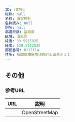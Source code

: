 ```yaml
---
ID: rQ79q
総称: null
名称: 須賀神社
名称読み: null
別名: null
都道府県: 福岡県
区域: 須恵町
緯度: 33.5915825
経度: 130.5152538
郵便番号: 8112114
住所: 福岡県糟屋郡須恵町上須惠５１１
---
```


## その他

### 参考URL

| URL | 説明          |
| --- | ------------- |
|     | OpenStreetMap |
